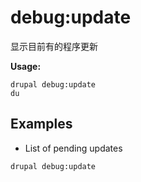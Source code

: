 # debug:update
显示目前有的程序更新

**Usage:**
```
drupal debug:update
du
```

## Examples
* List of pending updates
```
drupal debug:update
```
